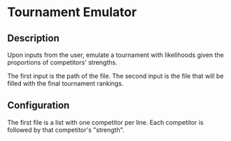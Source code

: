 # Tournament Emulator

## Description
Upon inputs from the user, emulate a tournament with likelihoods given the proportions of competitors' strengths.

The first input is the path of the file. The second input is the file that will be filled with the final tournament rankings.


## Configuration
The first file is a list with one competitor per line. Each competitor is followed by that competitor's "strength".
